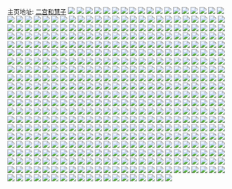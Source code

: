 主页地址: [二宫和慧子](https://weibo.com/u/5225589160) 
![](https://wx4.sinaimg.cn/mw2000/005HE2s8ly1gqs9o45g96j34gw3cohe4.jpg) 
![](https://wx4.sinaimg.cn/mw2000/005HE2s8ly1gqs9nvrkdzj32402tckjl.jpg) 
![](https://wx4.sinaimg.cn/mw2000/005HE2s8ly1gqs9nukg3fj32tc2407wi.jpg) 
![](https://wx4.sinaimg.cn/mw2000/005HE2s8ly1gqs9nwfpehj32io1w0kjl.jpg) 
![](https://wx4.sinaimg.cn/mw2000/005HE2s8ly1gqs9nxfx91j32tc2401kz.jpg) 
![](https://wx4.sinaimg.cn/mw2000/005HE2s8ly1gqs9nyoi8wj32io1w0u0x.jpg) 
![](https://wx4.sinaimg.cn/mw2000/005HE2s8ly1gqs9o05s7ej32tc240npf.jpg) 
![](https://wx4.sinaimg.cn/mw2000/005HE2s8ly1gqs9o7515ij34n43hckjq.jpg) 
![](https://wx4.sinaimg.cn/mw2000/005HE2s8ly1gqs9o9brhlj34gw3coe87.jpg) 
![](https://wx4.sinaimg.cn/mw2000/005HE2s8ly1gqs9oab6mfj32tc240qv5.jpg) 
![](https://wx4.sinaimg.cn/mw2000/005HE2s8ly1gqs9ob6cdsj32tc2401ky.jpg) 
![](https://wx4.sinaimg.cn/mw2000/005HE2s8ly1gqs9od6vvej34gw3co7wp.jpg) 
![](https://wx4.sinaimg.cn/mw2000/005HE2s8ly1gqpc5455pgj32io1w0u0y.jpg) 
![](https://wx4.sinaimg.cn/mw2000/005HE2s8ly1gqpc3e7gwsj325s1mcu0x.jpg) 
![](https://wx4.sinaimg.cn/mw2000/005HE2s8ly1gqo6x1sm0wj32402tc7wi.jpg) 
![](https://wx4.sinaimg.cn/mw2000/005HE2s8ly1gqo6x37pz7j32tc240b2b.jpg) 
![](https://wx4.sinaimg.cn/mw2000/005HE2s8ly1gqo6x4jtr5j32402tc7wj.jpg) 
![](https://wx4.sinaimg.cn/mw2000/005HE2s8ly1gqo70ls8e9j325s1mc1ky.jpg) 
![](https://wx4.sinaimg.cn/mw2000/005HE2s8ly1gqo6wyubf8j31mc1mc1ky.jpg) 
![](https://wx4.sinaimg.cn/mw2000/005HE2s8ly1gqo6x09czyj31mc1mc1ky.jpg) 
![](https://wx4.sinaimg.cn/mw2000/005HE2s8ly1gqo6x5ruyvj31w02io1kz.jpg) 
![](https://wx4.sinaimg.cn/mw2000/005HE2s8ly1gqo6x78tgcj32402tcnpe.jpg) 
![](https://wx4.sinaimg.cn/mw2000/005HE2s8ly1gqo6x8soe0j32tc240b2a.jpg) 
![](https://wx4.sinaimg.cn/mw2000/005HE2s8ly1gqk8c2nqb7j316i48a1ky.jpg) 
![](https://wx4.sinaimg.cn/mw2000/005HE2s8ly1gqk8c7ad86j310a4ye4qq.jpg) 
![](https://wx4.sinaimg.cn/mw2000/005HE2s8ly1gqk8c4br1bj30qt6pckjm.jpg) 
![](https://wx4.sinaimg.cn/mw2000/005HE2s8ly1gqk8c5si2uj30qt6pc4qq.jpg) 
![](https://wx4.sinaimg.cn/mw2000/005HE2s8ly1gqk8c9nmddj30ph722b2a.jpg) 
![](https://wx4.sinaimg.cn/mw2000/005HE2s8ly1gqk8ekm61gj30lc1jxakd.jpg) 
![](https://wx4.sinaimg.cn/mw2000/005HE2s8gy1gq7xf87ytkj30u01uo4m8.jpg) 
![](https://wx4.sinaimg.cn/mw2000/005HE2s8gy1gq7xf932faj30u01uotxi.jpg) 
![](https://wx4.sinaimg.cn/mw2000/005HE2s8gy1gq7xf9wnnoj30u01uoe41.jpg) 
![](https://wx4.sinaimg.cn/mw2000/005HE2s8gy1gq7xfd4rc9j30u01uoqql.jpg) 
![](https://wx4.sinaimg.cn/mw2000/005HE2s8gy1gq7xfe25owj30u01uo7t7.jpg) 
![](https://wx4.sinaimg.cn/mw2000/005HE2s8gy1gq52vq5qevj30qo0jh0tu.jpg) 
![](https://wx4.sinaimg.cn/mw2000/005HE2s8gy1gq52vts8oej32io1w07wh.jpg) 
![](https://wx4.sinaimg.cn/mw2000/005HE2s8gy1gq52w5pjyej32io1w0x6q.jpg) 
![](https://wx4.sinaimg.cn/mw2000/005HE2s8gy1gq52wegijbj32tc240npd.jpg) 
![](https://wx4.sinaimg.cn/mw2000/005HE2s8gy1gq52y52fgdj33402c01l0.jpg) 
![](https://wx4.sinaimg.cn/mw2000/005HE2s8gy1gq52ybl3koj33402c0b2f.jpg) 
![](https://wx4.sinaimg.cn/mw2000/005HE2s8gy1gq537coaxmj33401r0b2b.jpg) 
![](https://wx4.sinaimg.cn/mw2000/005HE2s8gy1gq52wa89mqj316o1kw7wh.jpg) 
![](https://wx4.sinaimg.cn/mw2000/005HE2s8gy1gq537fruhbj31w02ine81.jpg) 
![](https://wx4.sinaimg.cn/mw2000/005HE2s8ly1gq2bcbhmsmj30lb0brgmx.jpg) 
![](https://wx4.sinaimg.cn/mw2000/005HE2s8ly1gq2bddl2c1j31400u077p.jpg) 
![](https://wx4.sinaimg.cn/mw2000/005HE2s8ly1gq2bcbpa95j30fh0agweu.jpg) 
![](https://wx4.sinaimg.cn/mw2000/005HE2s8ly1gq0zgnx7vtj32402tcb2a.jpg) 
![](https://wx4.sinaimg.cn/mw2000/005HE2s8ly1gq0zgogotwj32io1w0doz.jpg) 
![](https://wx4.sinaimg.cn/mw2000/005HE2s8ly1gq0zgq1eqcj32io1w0kjl.jpg) 
![](https://wx4.sinaimg.cn/mw2000/005HE2s8ly1gq0zgrua16j32io1w0b29.jpg) 
![](https://wx4.sinaimg.cn/mw2000/005HE2s8ly1gq0zgp5qotj32tc240b29.jpg) 
![](https://wx4.sinaimg.cn/mw2000/005HE2s8ly1gq0zgtxoq3j32tc240hdv.jpg) 
![](https://wx4.sinaimg.cn/mw2000/005HE2s8ly1gq0zguj8icj32tc240aq7.jpg) 
![](https://wx4.sinaimg.cn/mw2000/005HE2s8ly1gq0zgvhivjj32402tcqv5.jpg) 
![](https://wx4.sinaimg.cn/mw2000/005HE2s8ly1gq0zgwqw46j32tc240e82.jpg) 
![](https://wx4.sinaimg.cn/mw2000/005HE2s8ly1gpx29xijgxj335s2dcnpe.jpg) 
![](https://wx4.sinaimg.cn/mw2000/005HE2s8ly1gpx2a51a7lj33402c04qr.jpg) 
![](https://wx4.sinaimg.cn/mw2000/005HE2s8ly1gpx2a8pd0nj32tc240qv5.jpg) 
![](https://wx4.sinaimg.cn/mw2000/005HE2s8ly1gpx29u0xu9j32tc240u0y.jpg) 
![](https://wx4.sinaimg.cn/mw2000/005HE2s8ly1gpx2wtwf1kj334022o1l0.jpg) 
![](https://wx4.sinaimg.cn/mw2000/005HE2s8ly1gpx2b1e136j30u0140tbl.jpg) 
![](https://wx4.sinaimg.cn/mw2000/005HE2s8ly1gpx2btnx2ij32tc240tuh.jpg) 
![](https://wx4.sinaimg.cn/mw2000/005HE2s8ly1gpx2abxbs8j32tc240b29.jpg) 
![](https://wx4.sinaimg.cn/mw2000/005HE2s8ly1gpx2aa4fk6j32tc240e1a.jpg) 
![](https://wx4.sinaimg.cn/mw2000/005HE2s8ly1gpnvacoypuj32tc2tcb2g.jpg) 
![](https://wx4.sinaimg.cn/mw2000/005HE2s8ly1gpnvafeuqoj31uo0u0qur.jpg) 
![](https://wx4.sinaimg.cn/mw2000/005HE2s8ly1gpnvaem4b5j32dc35su10.jpg) 
![](https://wx4.sinaimg.cn/mw2000/005HE2s8ly1gpnvag0bt4j316n1kwb29.jpg) 
![](https://wx4.sinaimg.cn/mw2000/005HE2s8ly1gpnvagid9gj316o1kytxn.jpg) 
![](https://wx4.sinaimg.cn/mw2000/005HE2s8ly1gpnvagv1c2j318m1kwnei.jpg) 
![](https://wx4.sinaimg.cn/mw2000/005HE2s8ly1gp81p87el7j323y2tcx6r.jpg) 
![](https://wx4.sinaimg.cn/mw2000/005HE2s8ly1gp81ryra3zj31mc1mcb2a.jpg) 
![](https://wx4.sinaimg.cn/mw2000/005HE2s8ly1gp81pcuqzlj30sw35shdu.jpg) 
![](https://wx4.sinaimg.cn/mw2000/005HE2s8ly1gp81r3tqf7j32tc2tcqv6.jpg) 
![](https://wx4.sinaimg.cn/mw2000/005HE2s8ly1gp81s6iu5gj32tc2tc7wl.jpg) 
![](https://wx4.sinaimg.cn/mw2000/005HE2s8ly1gp81s36yp6j32bc1jkx6q.jpg) 
![](https://wx4.sinaimg.cn/mw2000/005HE2s8ly1gp81sa7t1lj323z2tchdx.jpg) 
![](https://wx4.sinaimg.cn/mw2000/005HE2s8ly1gp81sd8jt9j32tc240hdu.jpg) 
![](https://wx4.sinaimg.cn/mw2000/005HE2s8ly1gp3g1nvepxj30u0140n3s.jpg) 
![](https://wx4.sinaimg.cn/mw2000/005HE2s8ly1gp3g03asq3j32tc2407wh.jpg) 
![](https://wx4.sinaimg.cn/mw2000/005HE2s8ly1gp3g06riqej32tc240b29.jpg) 
![](https://wx4.sinaimg.cn/mw2000/005HE2s8ly1gp3g2ct45qj30u0140jx5.jpg) 
![](https://wx4.sinaimg.cn/mw2000/005HE2s8ly1goxqaj5n17j325s1mcnpg.jpg) 
![](https://wx4.sinaimg.cn/mw2000/005HE2s8ly1goxqamn004j30sw35shdv.jpg) 
![](https://wx4.sinaimg.cn/mw2000/005HE2s8ly1goxqakeliej316i48ae82.jpg) 
![](https://wx4.sinaimg.cn/mw2000/005HE2s8ly1goxqal9kitj30sl6adkjl.jpg) 
![](https://wx4.sinaimg.cn/mw2000/005HE2s8ly1goxqaueg54j32c03401l2.jpg) 
![](https://wx4.sinaimg.cn/mw2000/005HE2s8ly1goxqaq6fvlj32c0340kjr.jpg) 
![](https://wx4.sinaimg.cn/mw2000/005HE2s8ly1goxqftubsnj30u01400xw.jpg) 
![](https://wx4.sinaimg.cn/mw2000/005HE2s8ly1goryd8o42qj32402tcb2d.jpg) 
![](https://wx4.sinaimg.cn/mw2000/005HE2s8ly1gorydak6r9j32402tce84.jpg) 
![](https://wx4.sinaimg.cn/mw2000/005HE2s8ly1gobp87x73nj32tc2407wm.jpg) 
![](https://wx4.sinaimg.cn/mw2000/005HE2s8ly1gobp8a9a9cj32402tckjo.jpg) 
![](https://wx4.sinaimg.cn/mw2000/005HE2s8ly1gobp8bu78nj32tc2404qu.jpg) 
![](https://wx4.sinaimg.cn/mw2000/005HE2s8ly1gobp85cbn8j315o0v9hdt.jpg) 
![](https://wx4.sinaimg.cn/mw2000/005HE2s8ly1gobp8ejwsuj32tc240b2d.jpg) 
![](https://wx4.sinaimg.cn/mw2000/005HE2s8ly1gobp8g0rdfj32tc240kjo.jpg) 
![](https://wx4.sinaimg.cn/mw2000/005HE2s8ly1gobp8cs78cj30u0140ne8.jpg) 
![](https://wx4.sinaimg.cn/mw2000/005HE2s8ly1gobp8cggkrj31401404dv.jpg) 
![](https://wx4.sinaimg.cn/mw2000/005HE2s8ly1gobp8dd9e8j323y2xwnpd.jpg) 
![](https://wx4.sinaimg.cn/mw2000/005HE2s8ly1go8c92be3tj32tc2401ky.jpg) 
![](https://wx4.sinaimg.cn/mw2000/005HE2s8ly1go8c92zh3wj315o15ob29.jpg) 
![](https://wx4.sinaimg.cn/mw2000/005HE2s8ly1go8c93l81sj32402tcu0x.jpg) 
![](https://wx4.sinaimg.cn/mw2000/005HE2s8ly1go8c94025cj315o15ok75.jpg) 
![](https://wx4.sinaimg.cn/mw2000/005HE2s8ly1gnwqnt1umbj33341e8hdu.jpg) 
![](https://wx4.sinaimg.cn/mw2000/005HE2s8ly1gnwqnxjo5wj31903dv4qr.jpg) 
![](https://wx4.sinaimg.cn/mw2000/005HE2s8ly1gnwqnucgg2j33341e8e82.jpg) 
![](https://wx4.sinaimg.cn/mw2000/005HE2s8ly1gnwqpc71elj33402c0e85.jpg) 
![](https://wx4.sinaimg.cn/mw2000/005HE2s8ly1gnwqo0tfkjj30zz4zw1ky.jpg) 
![](https://wx4.sinaimg.cn/mw2000/005HE2s8ly1gnwqpdcmfnj32tc240hdt.jpg) 
![](https://wx4.sinaimg.cn/mw2000/005HE2s8ly1gnwqnvfaq7j30ue5wuhdu.jpg) 
![](https://wx4.sinaimg.cn/mw2000/005HE2s8ly1gnwqo1tiw5j32402tcx6p.jpg) 
![](https://wx4.sinaimg.cn/mw2000/005HE2s8ly1gnwqo2pfajj31z41z41ky.jpg) 
![](https://wx4.sinaimg.cn/mw2000/005HE2s8ly1gnicqxpbbuj30af0lzt9t.jpg) 
![](https://wx4.sinaimg.cn/mw2000/005HE2s8ly1gnhsmwtpzgj335s35su10.jpg) 
![](https://wx4.sinaimg.cn/mw2000/005HE2s8ly1gnhsmxbhesj30u018zdmy.jpg) 
![](https://wx4.sinaimg.cn/mw2000/005HE2s8ly1gnhsp2snpxj30u00u0mzp.jpg) 
![](https://wx4.sinaimg.cn/mw2000/005HE2s8ly1gnd49r9gkmj30u0140q67.jpg) 
![](https://wx4.sinaimg.cn/mw2000/005HE2s8ly1gnd49rkjwzj31400u0dkl.jpg) 
![](https://wx4.sinaimg.cn/mw2000/005HE2s8ly1gnd49rtv3cj31400u0goc.jpg) 
![](https://wx4.sinaimg.cn/mw2000/005HE2s8ly1gnd49sxztlj31400u00z1.jpg) 
![](https://wx4.sinaimg.cn/mw2000/005HE2s8ly1gnd49s35tej31400u0q86.jpg) 
![](https://wx4.sinaimg.cn/mw2000/005HE2s8ly1gnd49tnm03j31400u0tdt.jpg) 
![](https://wx4.sinaimg.cn/mw2000/005HE2s8ly1gnd49sl679j30u0140jt1.jpg) 
![](https://wx4.sinaimg.cn/mw2000/005HE2s8ly1gnd49t7lz3j31400u0q8n.jpg) 
![](https://wx4.sinaimg.cn/mw2000/005HE2s8ly1gmwvnw1vnhj31401d67wh.jpg) 
![](https://wx4.sinaimg.cn/mw2000/005HE2s8ly1gmwvnyktezj32tc240u0z.jpg) 
![](https://wx4.sinaimg.cn/mw2000/005HE2s8ly1gmwvnzkipyj30u01404qp.jpg) 
![](https://wx4.sinaimg.cn/mw2000/005HE2s8ly1gmwvo00y7cj31400u0h23.jpg) 
![](https://wx4.sinaimg.cn/mw2000/005HE2s8ly1gmwvo2bo1jj323y35s4qt.jpg) 
![](https://wx4.sinaimg.cn/mw2000/005HE2s8ly1gmwvo3f1e2j31400u0tu1.jpg) 
![](https://wx4.sinaimg.cn/mw2000/005HE2s8ly1gmwvo4bkuhj31400u0wzu.jpg) 
![](https://wx4.sinaimg.cn/mw2000/005HE2s8ly1gmwvo7jxdoj32402tc4qt.jpg) 
![](https://wx4.sinaimg.cn/mw2000/005HE2s8ly1gmwvob4n5lj32tc240b2e.jpg) 
![](https://wx4.sinaimg.cn/mw2000/005HE2s8ly1gmgqumn0xbj32tc240hdw.jpg) 
![](https://wx4.sinaimg.cn/mw2000/005HE2s8ly1gmgqucm246j32402tckjr.jpg) 
![](https://wx4.sinaimg.cn/mw2000/005HE2s8ly1gmgquivqmdj32402tcqva.jpg) 
![](https://wx4.sinaimg.cn/mw2000/005HE2s8ly1gmgqurs2ubj32tc240u10.jpg) 
![](https://wx4.sinaimg.cn/mw2000/005HE2s8ly1gmgqv1nu5ej30u01uo4qp.jpg) 
![](https://wx4.sinaimg.cn/mw2000/005HE2s8ly1gmgqutfqk9j32tc1kmnpd.jpg) 
![](https://wx4.sinaimg.cn/mw2000/005HE2s8ly1gmgquwp0w9j32tc240npd.jpg) 
![](https://wx4.sinaimg.cn/mw2000/005HE2s8ly1gmgqv04dwqj32tc240b2c.jpg) 
![](https://wx4.sinaimg.cn/mw2000/005HE2s8ly1gmgqv0o9mmj301w01w0si.jpg) 
![](https://wx4.sinaimg.cn/mw2000/005HE2s8ly1glr8o3zcjhj30u0190wp1.jpg) 
![](https://wx4.sinaimg.cn/mw2000/005HE2s8ly1glr8opn1a3j30u0140djo.jpg) 
![](https://wx4.sinaimg.cn/mw2000/005HE2s8ly1glr8o4f47rj30u00k0gnw.jpg) 
![](https://wx4.sinaimg.cn/mw2000/005HE2s8ly1glr8o5c7d8j32402tc4qq.jpg) 
![](https://wx4.sinaimg.cn/mw2000/005HE2s8ly1glr8o7g136j32tc240hdu.jpg) 
![](https://wx4.sinaimg.cn/mw2000/005HE2s8ly1glr8o8knbfj32tc240hdu.jpg) 
![](https://wx4.sinaimg.cn/mw2000/005HE2s8ly1glkdlf5bpnj31400u076s.jpg) 
![](https://wx4.sinaimg.cn/mw2000/005HE2s8ly1glkdlpzg43j31400u00ud.jpg) 
![](https://wx4.sinaimg.cn/mw2000/005HE2s8ly1glkdl6fldpj32402tcnpd.jpg) 
![](https://wx4.sinaimg.cn/mw2000/005HE2s8ly1glkdl752jlj30ku0kudkp.jpg) 
![](https://wx4.sinaimg.cn/mw2000/005HE2s8ly1gl9ngms7a2j32tc240qv5.jpg) 
![](https://wx4.sinaimg.cn/mw2000/005HE2s8ly1gl9ngpg27yj32402tcu0y.jpg) 
![](https://wx4.sinaimg.cn/mw2000/005HE2s8ly1gl9nj3j823j30qo0qmq75.jpg) 
![](https://wx4.sinaimg.cn/mw2000/005HE2s8ly1gl9ngr1sqaj32402tcx6q.jpg) 
![](https://wx4.sinaimg.cn/mw2000/005HE2s8ly1gl9ngsq1quj32tc240hdu.jpg) 
![](https://wx4.sinaimg.cn/mw2000/005HE2s8ly1gl9ngtrsrkj32tc2404qq.jpg) 
![](https://wx4.sinaimg.cn/mw2000/005HE2s8ly1gl9ngwa17oj32tc240hdt.jpg) 
![](https://wx4.sinaimg.cn/mw2000/005HE2s8ly1gl9ngv7a07j32tc2404qq.jpg) 
![](https://wx4.sinaimg.cn/mw2000/005HE2s8ly1gl9nhs45zcj30qo0i6whc.jpg) 
![](https://wx4.sinaimg.cn/mw2000/005HE2s8ly1gl5u00i5z7j32tc240b2a.jpg) 
![](https://wx4.sinaimg.cn/mw2000/005HE2s8ly1gl5u01lyvdj32tc2407wh.jpg) 
![](https://wx4.sinaimg.cn/mw2000/005HE2s8ly1gl5u02fpitj32tc240hdt.jpg) 
![](https://wx4.sinaimg.cn/mw2000/005HE2s8ly1gl1spc21kkj32402tcx6p.jpg) 
![](https://wx4.sinaimg.cn/mw2000/005HE2s8ly1gl1spearmtj32tc2407wi.jpg) 
![](https://wx4.sinaimg.cn/mw2000/005HE2s8ly1gl1spfryadj32tc2401ky.jpg) 
![](https://wx4.sinaimg.cn/mw2000/005HE2s8ly1gl1spjohbqj335r1s07wj.jpg) 
![](https://wx4.sinaimg.cn/mw2000/005HE2s8ly1gkxbq62l5oj32402tcqv5.jpg) 
![](https://wx4.sinaimg.cn/mw2000/005HE2s8ly1gkp56po2hgj30sg6bkb2c.jpg) 
![](https://wx4.sinaimg.cn/mw2000/005HE2s8ly1gkp4z3fdodj30wu5h2u0x.jpg) 
![](https://wx4.sinaimg.cn/mw2000/005HE2s8ly1gkp4z4tb1xj31902t9wuo.jpg) 
![](https://wx4.sinaimg.cn/mw2000/005HE2s8ly1gkp4zdelv1j314g35s7wj.jpg) 
![](https://wx4.sinaimg.cn/mw2000/005HE2s8ly1gkp4zf9tixj31402167wi.jpg) 
![](https://wx4.sinaimg.cn/mw2000/005HE2s8ly1gkp4zan9ikj30zk0qme0g.jpg) 
![](https://wx4.sinaimg.cn/mw2000/005HE2s8ly1gkp4z9gqn7j30zr5107wj.jpg) 
![](https://wx4.sinaimg.cn/mw2000/005HE2s8ly1gkp4zlb6ouj32tc240x6p.jpg) 
![](https://wx4.sinaimg.cn/mw2000/005HE2s8ly1gkp4zhtff9j32402tc4qq.jpg) 
![](https://wx4.sinaimg.cn/mw2000/005HE2s8ly1gkfy8lr5rzj30m42h31he.jpg) 
![](https://wx4.sinaimg.cn/mw2000/005HE2s8ly1gkfy8mbfhsj30u01rcgq8.jpg) 
![](https://wx4.sinaimg.cn/mw2000/005HE2s8ly1gk081gulg4j32402tcnpi.jpg) 
![](https://wx4.sinaimg.cn/mw2000/005HE2s8ly1gk084ar0wcj32tc2407wh.jpg) 
![](https://wx4.sinaimg.cn/mw2000/005HE2s8ly1gk0849aloqj32402tcu10.jpg) 
![](https://wx4.sinaimg.cn/mw2000/005HE2s8ly1gk08537je8j32tc240u10.jpg) 
![](https://wx4.sinaimg.cn/mw2000/005HE2s8ly1gk084yj3ryj32tc2407wl.jpg) 
![](https://wx4.sinaimg.cn/mw2000/005HE2s8ly1gk085epkvfj32tc240kjp.jpg) 
![](https://wx4.sinaimg.cn/mw2000/005HE2s8ly1gk084tt8yqj32402tce86.jpg) 
![](https://wx4.sinaimg.cn/mw2000/005HE2s8ly1gk084k39cej32tc2tchdz.jpg) 
![](https://wx4.sinaimg.cn/mw2000/005HE2s8ly1gk085op4uhj32tc240x6q.jpg) 
![](https://wx4.sinaimg.cn/mw2000/005HE2s8ly1gjyk7fa4ydj31400u0wkq.jpg) 
![](https://wx4.sinaimg.cn/mw2000/005HE2s8ly1gjyk75v0uwj30u0140dli.jpg) 
![](https://wx4.sinaimg.cn/mw2000/005HE2s8ly1gjyk76cuv8j31400u0jwi.jpg) 
![](https://wx4.sinaimg.cn/mw2000/005HE2s8ly1gjw9svn86uj32dc35sx6r.jpg) 
![](https://wx4.sinaimg.cn/mw2000/005HE2s8ly1gjw9szdvgvj32402tcu11.jpg) 
![](https://wx4.sinaimg.cn/mw2000/005HE2s8ly1gjtlc2p5rrj31ca23eqv5.jpg) 
![](https://wx4.sinaimg.cn/mw2000/005HE2s8ly1gjtldlvw7yj32402tce86.jpg) 
![](https://wx4.sinaimg.cn/mw2000/005HE2s8ly1gjtldz5hgaj32402tchdv.jpg) 
![](https://wx4.sinaimg.cn/mw2000/005HE2s8ly1gjtle7ucusj32io280npf.jpg) 
![](https://wx4.sinaimg.cn/mw2000/005HE2s8ly1gjtlefx3ojj32io1f0b2b.jpg) 
![](https://wx4.sinaimg.cn/mw2000/005HE2s8ly1gjtlej6rpqj30lp2287wh.jpg) 
![](https://wx4.sinaimg.cn/mw2000/005HE2s8ly1gjrmve2mpgj31uo0u0e49.jpg) 
![](https://wx4.sinaimg.cn/mw2000/005HE2s8ly1gjmqt9hakoj315o15oe81.jpg) 
![](https://wx4.sinaimg.cn/mw2000/005HE2s8ly1gjmqtbw62pj315o15o7wh.jpg) 
![](https://wx4.sinaimg.cn/mw2000/005HE2s8ly1gjmqteraaij315o15oe81.jpg) 
![](https://wx4.sinaimg.cn/mw2000/005HE2s8ly1gjmqwec0u0j30u00u0n1q.jpg) 
![](https://wx4.sinaimg.cn/mw2000/005HE2s8ly1gjmqtfmp0uj31mc1mcx6p.jpg) 
![](https://wx4.sinaimg.cn/mw2000/005HE2s8ly1gjmquafqk1j30u013ztcq.jpg) 
![](https://wx4.sinaimg.cn/mw2000/005HE2s8ly1gjmqtgedazj32402tch5l.jpg) 
![](https://wx4.sinaimg.cn/mw2000/005HE2s8ly1gjmqthl18mj31hc0o0wkw.jpg) 
![](https://wx4.sinaimg.cn/mw2000/005HE2s8ly1gjmqth31a0j32402tctx2.jpg) 
![](https://wx4.sinaimg.cn/mw2000/005HE2s8ly1gjkkofwxx6j32dc2dcx6q.jpg) 
![](https://wx4.sinaimg.cn/mw2000/005HE2s8ly1gjkkoiab2uj31d62dcnpe.jpg) 
![](https://wx4.sinaimg.cn/mw2000/005HE2s8ly1gjkkomb6v6j31s02dc4qs.jpg) 
![](https://wx4.sinaimg.cn/mw2000/005HE2s8ly1gjkkop2cmqj32402tchdt.jpg) 
![](https://wx4.sinaimg.cn/mw2000/005HE2s8ly1gjkkoipkr8j30kv0lujuj.jpg) 
![](https://wx4.sinaimg.cn/mw2000/005HE2s8ly1gjkkoqehtbj32402tce81.jpg) 
![](https://wx4.sinaimg.cn/mw2000/005HE2s8ly1gjkkos2bywj32402tchdt.jpg) 
![](https://wx4.sinaimg.cn/mw2000/005HE2s8ly1gjkkp850vdj31s01s04qr.jpg) 
![](https://wx4.sinaimg.cn/mw2000/005HE2s8ly1gjkkp8lx74j301y01ea9u.jpg) 
![](https://wx4.sinaimg.cn/mw2000/005HE2s8ly1gjg2mzmlcuj30u00miqn0.jpg) 
![](https://wx4.sinaimg.cn/mw2000/005HE2s8ly1gjg2fu9x32j310j108dqd.jpg) 
![](https://wx4.sinaimg.cn/mw2000/005HE2s8ly1gjg2n0e4wkj31400u0qsv.jpg) 
![](https://wx4.sinaimg.cn/mw2000/005HE2s8ly1gjg2rbrkkdj31s02dcb2d.jpg) 
![](https://wx4.sinaimg.cn/mw2000/005HE2s8ly1gjg2fqf17jj31s02dcqv7.jpg) 
![](https://wx4.sinaimg.cn/mw2000/005HE2s8ly1gjg2rg2a9yj31s02dce85.jpg) 
![](https://wx4.sinaimg.cn/mw2000/005HE2s8ly1gjg2n5r67gj32c02c0npi.jpg) 
![](https://wx4.sinaimg.cn/mw2000/005HE2s8ly1gjg2phxv9cj31o01o04qr.jpg) 
![](https://wx4.sinaimg.cn/mw2000/005HE2s8ly1gjg2fiz434j32c02c0npg.jpg) 
![](https://wx4.sinaimg.cn/mw2000/005HE2s8ly1gjfe60cl04j32tc2404qp.jpg) 
![](https://wx4.sinaimg.cn/mw2000/005HE2s8ly1gjfe638f0ij32402tce82.jpg) 
![](https://wx4.sinaimg.cn/mw2000/005HE2s8ly1gjfe77vt78j32tc2404qq.jpg) 
![](https://wx4.sinaimg.cn/mw2000/005HE2s8ly1gjfe5g4s8pj3190190tnb.jpg) 
![](https://wx4.sinaimg.cn/mw2000/005HE2s8ly1gjfe5wbkfmj32tc2401kx.jpg) 
![](https://wx4.sinaimg.cn/mw2000/005HE2s8ly1gjfe5tov3xj32dc2dcnpl.jpg) 
![](https://wx4.sinaimg.cn/mw2000/005HE2s8ly1gjfe5kmifqj31z41z4hdw.jpg) 
![](https://wx4.sinaimg.cn/mw2000/005HE2s8ly1gjfe5ynfnmj30sg2dcnpd.jpg) 
![](https://wx4.sinaimg.cn/mw2000/005HE2s8ly1gjfe5bffexj31z41hcb2c.jpg) 
![](https://wx4.sinaimg.cn/mw2000/005HE2s8ly1gj8pm50q4ej30lc2dckjm.jpg) 
![](https://wx4.sinaimg.cn/mw2000/005HE2s8ly1gj8pmbcvrqj32dc2dcb2f.jpg) 
![](https://wx4.sinaimg.cn/mw2000/005HE2s8ly1gj8pm75gcuj31jk15o7wi.jpg) 
![](https://wx4.sinaimg.cn/mw2000/005HE2s8ly1gj8pmcogzsj32tc240qv5.jpg) 
![](https://wx4.sinaimg.cn/mw2000/005HE2s8ly1gj8pm9how7j315o15o7wi.jpg) 
![](https://wx4.sinaimg.cn/mw2000/005HE2s8ly1gj8pmdw10wj32tc2407wi.jpg) 
![](https://wx4.sinaimg.cn/mw2000/005HE2s8ly1gj8pmfeo4sj32tc2404qq.jpg) 
![](https://wx4.sinaimg.cn/mw2000/005HE2s8ly1gj8pmgaib2j32402tchdt.jpg) 
![](https://wx4.sinaimg.cn/mw2000/005HE2s8ly1gj8pmh301yj32402tce81.jpg) 
![](https://wx4.sinaimg.cn/mw2000/005HE2s8ly1gj1v94hqp0j32402tce82.jpg) 
![](https://wx4.sinaimg.cn/mw2000/005HE2s8ly1gj1v92lefjj30lg0f8411.jpg) 
![](https://wx4.sinaimg.cn/mw2000/005HE2s8ly1gj1v95sdpyj32tc2407wi.jpg) 
![](https://wx4.sinaimg.cn/mw2000/005HE2s8ly1gj1v96ihnpj31hc0o0tyq.jpg) 
![](https://wx4.sinaimg.cn/mw2000/005HE2s8ly1gj1v975h6uj30o01hcdzz.jpg) 
![](https://wx4.sinaimg.cn/mw2000/005HE2s8ly1gj1v98aq8qj32402tcqv5.jpg) 
![](https://wx4.sinaimg.cn/mw2000/005HE2s8ly1giw7wyz1aaj32402tckjm.jpg) 
![](https://wx4.sinaimg.cn/mw2000/005HE2s8ly1giw7x2jqrmj32402tce81.jpg) 
![](https://wx4.sinaimg.cn/mw2000/005HE2s8ly1giw7x1fkhhj32402tcqv8.jpg) 
![](https://wx4.sinaimg.cn/mw2000/005HE2s8ly1giw7x4pzvdj32tc2401ky.jpg) 
![](https://wx4.sinaimg.cn/mw2000/005HE2s8ly1giw7x9r3z6j30qo0ad0tr.jpg) 
![](https://wx4.sinaimg.cn/mw2000/005HE2s8ly1giw7x5xiz9j32tc240kjm.jpg) 
![](https://wx4.sinaimg.cn/mw2000/005HE2s8ly1giw9to1dtcj32kv1xpng2.jpg) 
![](https://wx4.sinaimg.cn/mw2000/005HE2s8ly1giw9n421c3j30ro15q4ip.jpg) 
![](https://wx4.sinaimg.cn/mw2000/005HE2s8ly1giw9n5l9i5j311i1g6b29.jpg) 
![](https://wx4.sinaimg.cn/mw2000/005HE2s8ly1giqnjf395vj32402tcx6p.jpg) 
![](https://wx4.sinaimg.cn/mw2000/005HE2s8ly1giqnjhubw1j32402tcb2b.jpg) 
![](https://wx4.sinaimg.cn/mw2000/005HE2s8ly1giqnjk521sj32402tchdu.jpg) 
![](https://wx4.sinaimg.cn/mw2000/005HE2s8ly1giqnjq5irvj33402c0u11.jpg) 
![](https://wx4.sinaimg.cn/mw2000/005HE2s8ly1giqnjsa1spj32tc2407wi.jpg) 
![](https://wx4.sinaimg.cn/mw2000/005HE2s8ly1giqnjz3zvuj32tc2404qp.jpg) 
![](https://wx4.sinaimg.cn/mw2000/005HE2s8ly1gin2o1fdqoj30u00u0qcs.jpg) 
![](https://wx4.sinaimg.cn/mw2000/005HE2s8ly1gi2de4qt5aj32dc1s07wl.jpg) 
![](https://wx4.sinaimg.cn/mw2000/005HE2s8ly1gi2de082i2j31rp27uhdu.jpg) 
![](https://wx4.sinaimg.cn/mw2000/005HE2s8ly1gi2de1nbdkj31qz1r2npd.jpg) 
![](https://wx4.sinaimg.cn/mw2000/005HE2s8ly1gi2df8qzmvj30u01407b4.jpg) 
![](https://wx4.sinaimg.cn/mw2000/005HE2s8ly1ghtqilx00qj321g2pyx6q.jpg) 
![](https://wx4.sinaimg.cn/mw2000/005HE2s8ly1ghtqit806jj321k2q4npe.jpg) 
![](https://wx4.sinaimg.cn/mw2000/005HE2s8ly1ghcush1ivrj32tc240x6q.jpg) 
![](https://wx4.sinaimg.cn/mw2000/005HE2s8ly1ghcusksygsj32402tcb2a.jpg) 
![](https://wx4.sinaimg.cn/mw2000/005HE2s8ly1ghcusn9e5sj32402tcx6p.jpg) 
![](https://wx4.sinaimg.cn/mw2000/005HE2s8ly1ghcusq7slhj32tc240kjm.jpg) 
![](https://wx4.sinaimg.cn/mw2000/005HE2s8ly1ghcustry28j32402tce82.jpg) 
![](https://wx4.sinaimg.cn/mw2000/005HE2s8ly1ghcusw44e5j32402tcx6p.jpg) 
![](https://wx4.sinaimg.cn/mw2000/005HE2s8ly1ghcut40wtuj32tc2404qq.jpg) 
![](https://wx4.sinaimg.cn/mw2000/005HE2s8ly1ghcut6z1irj32tc240hdu.jpg) 
![](https://wx4.sinaimg.cn/mw2000/005HE2s8ly1ghcut9cvwsj32402tcu0x.jpg) 
![](https://wx4.sinaimg.cn/mw2000/005HE2s8ly1gh6yu123ltj30u01404o6.jpg) 
![](https://wx4.sinaimg.cn/mw2000/005HE2s8ly1gh6ytyrps1j31kw1kw7wi.jpg) 
![](https://wx4.sinaimg.cn/mw2000/005HE2s8ly1gh6yu07n49j31mc1mc4qp.jpg) 
![](https://wx4.sinaimg.cn/mw2000/005HE2s8ly1gh6ytwwyrsj31kw1kwe82.jpg) 
![](https://wx4.sinaimg.cn/mw2000/005HE2s8ly1gh3ozrh268j3104cmuu12.jpg) 
![](https://wx4.sinaimg.cn/mw2000/005HE2s8ly1gh3ozttudzj31hc1z4hdt.jpg) 
![](https://wx4.sinaimg.cn/mw2000/005HE2s8ly1gh3ozv98t1j30sg1f61kb.jpg) 
![](https://wx4.sinaimg.cn/mw2000/005HE2s8ly1ggzkhhvjb9j32od1sax6p.jpg) 
![](https://wx4.sinaimg.cn/mw2000/005HE2s8ly1ggzkhnoijlj32qa1yx7wi.jpg) 
![](https://wx4.sinaimg.cn/mw2000/005HE2s8ly1ggz165vrifj31uo0u0h29.jpg) 
![](https://wx4.sinaimg.cn/mw2000/005HE2s8ly1ggz164xqzij30go0c3myg.jpg) 
![](https://wx4.sinaimg.cn/mw2000/005HE2s8ly1ggz166x40dj31uo0u0tpc.jpg) 
![](https://wx4.sinaimg.cn/mw2000/005HE2s8ly1ggz169edjgj31uo0u07n9.jpg) 
![](https://wx4.sinaimg.cn/mw2000/005HE2s8ly1ggz168cetbj31uo0u0h8i.jpg) 
![](https://wx4.sinaimg.cn/mw2000/005HE2s8ly1ggz16a2l6rj31uo0u0497.jpg) 
![](https://wx4.sinaimg.cn/mw2000/005HE2s8ly1gguao2wa8cj30u01uonpd.jpg) 
![](https://wx4.sinaimg.cn/mw2000/005HE2s8ly1gguao3iuqsj30u01uoaz6.jpg) 
![](https://wx4.sinaimg.cn/mw2000/005HE2s8ly1gguao48dwrj30u01uoe71.jpg) 
![](https://wx4.sinaimg.cn/mw2000/005HE2s8ly1gguao5dlm2j30u01uo1kx.jpg) 
![](https://wx4.sinaimg.cn/mw2000/005HE2s8ly1ggomjuitdzj32tc2tcu0y.jpg) 
![](https://wx4.sinaimg.cn/mw2000/005HE2s8ly1ggomk2rmcfj31902t97wl.jpg) 
![](https://wx4.sinaimg.cn/mw2000/005HE2s8ly1ggomkcfrkwj32tc2tcu0x.jpg) 
![](https://wx4.sinaimg.cn/mw2000/005HE2s8ly1ggommbjvjjj31400u07wh.jpg) 
![](https://wx4.sinaimg.cn/mw2000/005HE2s8ly1ggomkgdmokj31400u01ke.jpg) 
![](https://wx4.sinaimg.cn/mw2000/005HE2s8ly1ggomka8rnfj351c3s0u14.jpg) 
![](https://wx4.sinaimg.cn/mw2000/005HE2s8ly1ggomkor3exj32402tcu0x.jpg) 
![](https://wx4.sinaimg.cn/mw2000/005HE2s8ly1ggomkf1kx8j32402tce82.jpg) 
![](https://wx4.sinaimg.cn/mw2000/005HE2s8ly1ggomkietxsj32402tcu0x.jpg) 
![](https://wx4.sinaimg.cn/mw2000/005HE2s8ly1ggo21v3ac0j32402tcu0x.jpg) 
![](https://wx4.sinaimg.cn/mw2000/005HE2s8ly1ggo21clly5j30u00u0ttn.jpg) 
![](https://wx4.sinaimg.cn/mw2000/005HE2s8ly1ggo21xbiluj32402tc7wi.jpg) 
![](https://wx4.sinaimg.cn/mw2000/005HE2s8ly1ggo21mkx6jj32c03404qw.jpg) 
![](https://wx4.sinaimg.cn/mw2000/005HE2s8ly1ggo21frbh6j31401hn1kz.jpg) 
![](https://wx4.sinaimg.cn/mw2000/005HE2s8ly1ggo21t0pm5j32c03407wo.jpg) 
![](https://wx4.sinaimg.cn/mw2000/005HE2s8ly1ggo227gw9yj32tc240u0z.jpg) 
![](https://wx4.sinaimg.cn/mw2000/005HE2s8ly1ggo2243h79j32tc2404qs.jpg) 
![](https://wx4.sinaimg.cn/mw2000/005HE2s8ly1ggo22da93dj32402tchdu.jpg) 
![](https://wx4.sinaimg.cn/mw2000/005HE2s8ly1ggf5elktv9j32402tce85.jpg) 
![](https://wx4.sinaimg.cn/mw2000/005HE2s8ly1ggf5ep0ztrj32tc240npf.jpg) 
![](https://wx4.sinaimg.cn/mw2000/005HE2s8ly1ggf5es7y38j32402tcx6r.jpg) 
![](https://wx4.sinaimg.cn/mw2000/005HE2s8ly1ggf5deagmkj30kp1gu0wg.jpg) 
![](https://wx4.sinaimg.cn/mw2000/005HE2s8ly1ggf5fmzxu9j30qo0jmwhh.jpg) 
![](https://wx4.sinaimg.cn/mw2000/005HE2s8ly1ggf5koeb5nj32402tcu0x.jpg) 
![](https://wx4.sinaimg.cn/mw2000/005HE2s8ly1ggf5etw4oaj32tc240qv5.jpg) 
![](https://wx4.sinaimg.cn/mw2000/005HE2s8ly1ggf5exehatj32402tc7wj.jpg) 
![](https://wx4.sinaimg.cn/mw2000/005HE2s8ly1ggf5ezw0ygj32tc240qv5.jpg) 
![](https://wx4.sinaimg.cn/mw2000/005HE2s8ly1ggf5f21sz5j32tc240kjm.jpg) 
![](https://wx4.sinaimg.cn/mw2000/005HE2s8ly1ggf5f5wxczj32tc240qv8.jpg) 
![](https://wx4.sinaimg.cn/mw2000/005HE2s8ly1ggf5f8k5yfj32402tc1kz.jpg) 
![](https://wx4.sinaimg.cn/mw2000/005HE2s8ly1ggf5fb576mj32tc2401kz.jpg) 
![](https://wx4.sinaimg.cn/mw2000/005HE2s8ly1ggf5fehfqwj32tc2407wj.jpg) 
![](https://wx4.sinaimg.cn/mw2000/005HE2s8ly1ggf5fhtdcvj32402tcnpf.jpg) 
![](https://wx4.sinaimg.cn/mw2000/005HE2s8ly1ggf5fkem1fj32tc240kjm.jpg) 
![](https://wx4.sinaimg.cn/mw2000/005HE2s8ly1ggf5fui25gj32tc240npe.jpg) 
![](https://wx4.sinaimg.cn/mw2000/005HE2s8ly1ggf5fyp106j32402tc4qs.jpg) 
![](https://wx4.sinaimg.cn/mw2000/005HE2s8ly1gg84tikc6nj30u01uo7j3.jpg) 
![](https://wx4.sinaimg.cn/mw2000/005HE2s8ly1gg84tjbqeej30u01uoto6.jpg) 
![](https://wx4.sinaimg.cn/mw2000/005HE2s8ly1gg4gw8n9mlj30u00u0aqk.jpg) 
![](https://wx4.sinaimg.cn/mw2000/005HE2s8ly1gg3cycj0cej30zk0jcqgw.jpg) 
![](https://wx4.sinaimg.cn/mw2000/005HE2s8ly1gg24srjn5fj31uo0u0alm.jpg) 
![](https://wx4.sinaimg.cn/mw2000/005HE2s8ly1gg24srsmvmj30b407aglk.jpg) 
![](https://wx4.sinaimg.cn/mw2000/005HE2s8ly1gg1jlufiqnj30lv1jqthx.jpg) 
![](https://wx4.sinaimg.cn/mw2000/005HE2s8ly1gg1jluw9btj30of0qlteh.jpg) 
![](https://wx4.sinaimg.cn/mw2000/005HE2s8ly1gg1jlvvv4mj30lh1kc12r.jpg) 
![](https://wx4.sinaimg.cn/mw2000/005HE2s8ly1gg1jlwupf0j30m00mzdjg.jpg) 
![](https://wx4.sinaimg.cn/mw2000/005HE2s8ly1gg1jlwfqggj30r215mjzp.jpg) 
![](https://wx4.sinaimg.cn/mw2000/005HE2s8ly1gg1jlxbubrj30lh1j1doj.jpg) 
![](https://wx4.sinaimg.cn/mw2000/005HE2s8ly1gg0crtq9goj32402tc7wj.jpg) 
![](https://wx4.sinaimg.cn/mw2000/005HE2s8ly1gg0crv068cj32402tcu0y.jpg) 
![](https://wx4.sinaimg.cn/mw2000/005HE2s8ly1gg0cryork5j32402tcnpe.jpg) 
![](https://wx4.sinaimg.cn/mw2000/005HE2s8ly1gg0crzmfr4j32402tcu0x.jpg) 
![](https://wx4.sinaimg.cn/mw2000/005HE2s8ly1gg0crxgcmwj32tc2404qr.jpg) 
![](https://wx4.sinaimg.cn/mw2000/005HE2s8ly1gg0cs83145j32402tckjl.jpg) 
![](https://wx4.sinaimg.cn/mw2000/005HE2s8ly1gg0cu0kpqkj30u01uob1y.jpg) 
![](https://wx4.sinaimg.cn/mw2000/005HE2s8ly1gg0cu1hyjdj30u01uo1kx.jpg) 
![](https://wx4.sinaimg.cn/mw2000/005HE2s8ly1gg0cu22f0aj30u01uo1kx.jpg) 
![](https://wx4.sinaimg.cn/mw2000/005HE2s8gy1gfyuu8kyi8j32402tckjr.jpg) 
![](https://wx4.sinaimg.cn/mw2000/005HE2s8gy1gfyuu5ih5ij32tc2407wo.jpg) 
![](https://wx4.sinaimg.cn/mw2000/005HE2s8gy1gfyuuc2pnbj32tc2404qw.jpg) 
![](https://wx4.sinaimg.cn/mw2000/005HE2s8gy1gfyuuf674lj32tc240e87.jpg) 
![](https://wx4.sinaimg.cn/mw2000/005HE2s8gy1gfyuvi0gufj305a05awec.jpg) 
![](https://wx4.sinaimg.cn/mw2000/005HE2s8gy1gfyuui5pa7j32tc240qvb.jpg) 
![](https://wx4.sinaimg.cn/mw2000/005HE2s8gy1gfyuul6pyzj32402tcqvb.jpg) 
![](https://wx4.sinaimg.cn/mw2000/005HE2s8gy1gfyv1cpn99j32402tcb2g.jpg) 
![](https://wx4.sinaimg.cn/mw2000/005HE2s8gy1gfyv1fiwf7j32402tc7wo.jpg) 
![](https://wx4.sinaimg.cn/mw2000/005HE2s8gy1gfvh9jiba8j30u01uogyr.jpg) 
![](https://wx4.sinaimg.cn/mw2000/005HE2s8gy1gfvh9l3zakj309u08mjuu.jpg) 
![](https://wx4.sinaimg.cn/mw2000/005HE2s8gy1gfvh9k3b0tj30bk0dgdln.jpg) 
![](https://wx4.sinaimg.cn/mw2000/005HE2s8gy1gftwkbn9wwj30u00i9wil.jpg) 
![](https://wx4.sinaimg.cn/mw2000/005HE2s8gy1gftg8jh97zj32tc240b2a.jpg) 
![](https://wx4.sinaimg.cn/mw2000/005HE2s8gy1gftg8nfq8ij32402tc1kz.jpg) 
![](https://wx4.sinaimg.cn/mw2000/005HE2s8gy1gftg80c4ezj32tc240hdu.jpg) 
![](https://wx4.sinaimg.cn/mw2000/005HE2s8gy1gftg83iszej32tc240qv6.jpg) 
![](https://wx4.sinaimg.cn/mw2000/005HE2s8gy1gftg8o6409j30v90v9n0m.jpg) 
![](https://wx4.sinaimg.cn/mw2000/005HE2s8gy1gftg87h1f5j32tc240x6q.jpg) 
![](https://wx4.sinaimg.cn/mw2000/005HE2s8gy1gftg8a2xfwj32402tcb2a.jpg) 
![](https://wx4.sinaimg.cn/mw2000/005HE2s8gy1gftg8fzyf8j32402tcx6r.jpg) 
![](https://wx4.sinaimg.cn/mw2000/005HE2s8gy1gftg8bakrvj30o01hcx3x.jpg) 
![](https://wx4.sinaimg.cn/mw2000/005HE2s8ly1gfqyufvnwgj30u01407wh.jpg) 
![](https://wx4.sinaimg.cn/mw2000/005HE2s8ly1gfqyugikmuj30u01401gg.jpg) 
![](https://wx4.sinaimg.cn/mw2000/005HE2s8ly1gfqyui79qfj32tc240hdu.jpg) 
![](https://wx4.sinaimg.cn/mw2000/005HE2s8ly1gfqyur9sd7j32tc240npe.jpg) 
![](https://wx4.sinaimg.cn/mw2000/005HE2s8gy1gfhwcmhpkjj32tc240x6p.jpg) 
![](https://wx4.sinaimg.cn/mw2000/005HE2s8gy1gfhwcnpvvdj32tc240u0x.jpg) 
![](https://wx4.sinaimg.cn/mw2000/005HE2s8gy1gfhwcqsntvj32tc240e82.jpg) 
![](https://wx4.sinaimg.cn/mw2000/005HE2s8gy1gfhwchpdm6j32tc240e82.jpg) 
![](https://wx4.sinaimg.cn/mw2000/005HE2s8gy1gfhwcl1et2j32402tckjn.jpg) 
![](https://wx4.sinaimg.cn/mw2000/005HE2s8gy1gfhwcjb40dj32tc240kjm.jpg) 
![](https://wx4.sinaimg.cn/mw2000/005HE2s8gy1gfhwjy7hknj30u0140dkz.jpg) 
![](https://wx4.sinaimg.cn/mw2000/005HE2s8gy1gfhwj1m342j30u013zad6.jpg) 
![](https://wx4.sinaimg.cn/mw2000/005HE2s8gy1gfhwhoolh3j30u00u0tcs.jpg) 
![](https://wx4.sinaimg.cn/mw2000/005HE2s8ly1gfgqstfym5j31484gwnod.jpg) 
![](https://wx4.sinaimg.cn/mw2000/005HE2s8ly1gfgqt835nfj32402tcb2a.jpg) 
![](https://wx4.sinaimg.cn/mw2000/005HE2s8ly1gfgqtf3zvfj32402tc4qr.jpg) 
![](https://wx4.sinaimg.cn/mw2000/005HE2s8ly1gfgqszhgzwj32tc240kjm.jpg) 
![](https://wx4.sinaimg.cn/mw2000/005HE2s8ly1gfgqsvfk4bj31mc1mc1kx.jpg) 
![](https://wx4.sinaimg.cn/mw2000/005HE2s8ly1gfgqt44rglj32tc240npe.jpg) 
![](https://wx4.sinaimg.cn/mw2000/005HE2s8ly1gfgqsjm9ocj314h1fqqb0.jpg) 
![](https://wx4.sinaimg.cn/mw2000/005HE2s8ly1gfgqsodd97j31902t9u0x.jpg) 
![](https://wx4.sinaimg.cn/mw2000/005HE2s8ly1gfgqsrpy55j311x4qox6p.jpg) 
![](https://wx4.sinaimg.cn/mw2000/005HE2s8ly1gfc1kha5euj30sg6bkhdy.jpg) 
![](https://wx4.sinaimg.cn/mw2000/005HE2s8ly1gfc1l015kej30u0140aij.jpg) 
![](https://wx4.sinaimg.cn/mw2000/005HE2s8ly1gfc1mjdtf1j31400u07ao.jpg) 
![](https://wx4.sinaimg.cn/mw2000/005HE2s8ly1gfc1m9vcffj31400u07dw.jpg) 
![](https://wx4.sinaimg.cn/mw2000/005HE2s8ly1ger7nhzp7lj30u00w377l.jpg) 
![](https://wx4.sinaimg.cn/mw2000/005HE2s8ly1ger7niemisj30u01daq77.jpg) 
![](https://wx4.sinaimg.cn/mw2000/005HE2s8ly1gekwjjyv9jj30u01uo4ah.jpg) 
![](https://wx4.sinaimg.cn/mw2000/005HE2s8ly1gekwjkh4n9j30u01uoqgb.jpg) 
![](https://wx4.sinaimg.cn/mw2000/005HE2s8ly1gekwjkz2ggj30u01uoanj.jpg) 
![](https://wx4.sinaimg.cn/mw2000/005HE2s8ly1gekwjldndcj30u01uoqe0.jpg) 
![](https://wx4.sinaimg.cn/mw2000/005HE2s8ly1gekwjlxrefj30u01uowog.jpg) 
![](https://wx4.sinaimg.cn/mw2000/005HE2s8ly1gej5nrciv7j30uk2ai4c3.jpg) 
![](https://wx4.sinaimg.cn/mw2000/005HE2s8ly1gej5nrx4d7j30uk1wr7f4.jpg) 
![](https://wx4.sinaimg.cn/mw2000/005HE2s8ly1gej5nsexprj30uk0rijxb.jpg) 
![](https://wx4.sinaimg.cn/mw2000/005HE2s8ly1gej5nsypmpj30rs2ot48u.jpg) 
![](https://wx4.sinaimg.cn/mw2000/005HE2s8ly1gej5ntlgxjj30rr368akx.jpg) 
![](https://wx4.sinaimg.cn/mw2000/005HE2s8ly1gecuwj9hfrj30u00to446.jpg) 
![](https://wx4.sinaimg.cn/mw2000/005HE2s8ly1gecuwjozjzj30uk1j0148.jpg) 
![](https://wx4.sinaimg.cn/mw2000/005HE2s8ly1gecuwkqzhlj30xc3r0npd.jpg) 
![](https://wx4.sinaimg.cn/mw2000/005HE2s8ly1gecuwlo1yaj30uk2ainhy.jpg) 
![](https://wx4.sinaimg.cn/mw2000/005HE2s8ly1gecuwm0tcoj30u00u0mzh.jpg) 
![](https://wx4.sinaimg.cn/mw2000/005HE2s8ly1gebwgvwftuj31mc1mc7wi.jpg) 
![](https://wx4.sinaimg.cn/mw2000/005HE2s8ly1gebo1znxirj30u00toaff.jpg) 
![](https://wx4.sinaimg.cn/mw2000/005HE2s8ly1gebo1zvn4hj30uk0ritdo.jpg) 
![](https://wx4.sinaimg.cn/mw2000/005HE2s8ly1gebo20k094j30yi0jedmu.jpg) 
![](https://wx4.sinaimg.cn/mw2000/005HE2s8ly1gebo206bjlj30uk15944y.jpg) 
![](https://wx4.sinaimg.cn/mw2000/005HE2s8ly1ge9gknxddtj31uo0u0npe.jpg) 
![](https://wx4.sinaimg.cn/mw2000/005HE2s8ly1ge7dp6q0vkj31uo0u0x6p.jpg) 
![](https://wx4.sinaimg.cn/mw2000/005HE2s8ly1ge68eyvre0j30xc0xcnd0.jpg) 
![](https://wx4.sinaimg.cn/mw2000/005HE2s8ly1ge1v3xn253j31660k0jv3.jpg) 
![](https://wx4.sinaimg.cn/mw2000/005HE2s8ly1ge1v3yllawj31660k0tc6.jpg) 
![](https://wx4.sinaimg.cn/mw2000/005HE2s8ly1ge0ihw7bvxj30wy0wyafc.jpg) 
![](https://wx4.sinaimg.cn/mw2000/005HE2s8ly1gdvz61hbazj30sc14mdh8.jpg) 
![](https://wx4.sinaimg.cn/mw2000/005HE2s8ly1gdvz62u8vzj30o01hcaws.jpg) 
![](https://wx4.sinaimg.cn/mw2000/005HE2s8ly1gdvz63cn3ej30u017041w.jpg) 
![](https://wx4.sinaimg.cn/mw2000/005HE2s8ly1gdtfc04cz4j30u01g1gwl.jpg) 
![](https://wx4.sinaimg.cn/mw2000/005HE2s8ly1gdtfc0jzazj30m90lp0v7.jpg) 
![](https://wx4.sinaimg.cn/mw2000/005HE2s8ly1gdtfc11uqaj30u01hph4e.jpg) 
![](https://wx4.sinaimg.cn/mw2000/005HE2s8ly1gdqutehjnbj30xc1724hr.jpg) 
![](https://wx4.sinaimg.cn/mw2000/005HE2s8ly1gdq6unlxytj30zk0f4dhj.jpg) 
![](https://wx4.sinaimg.cn/mw2000/005HE2s8ly1gdq6un9xcxj30zk0f8jsz.jpg) 
![](https://wx4.sinaimg.cn/mw2000/005HE2s8ly1gdnyjejf6cj30xc32ngy4.jpg) 
![](https://wx4.sinaimg.cn/mw2000/005HE2s8ly1gdfm7wntlrj30u0178wiz.jpg) 
![](https://wx4.sinaimg.cn/mw2000/005HE2s8ly1gd9kpceu32j30zk1cndtv.jpg) 
![](https://wx4.sinaimg.cn/mw2000/005HE2s8ly1gd9kpd2kgaj30zk1cntqr.jpg) 
![](https://wx4.sinaimg.cn/mw2000/005HE2s8ly1gd8ne69p9rj30sg0mcq4t.jpg) 
![](https://wx4.sinaimg.cn/mw2000/005HE2s8ly1gd8ne7532pj30u011iatw.jpg) 
![](https://wx4.sinaimg.cn/mw2000/005HE2s8ly1gd8ne6nii8j30k00k0t9y.jpg) 
![](https://wx4.sinaimg.cn/mw2000/005HE2s8ly1gd8juov9osj313u0u0q71.jpg) 
![](https://wx4.sinaimg.cn/mw2000/005HE2s8ly1gd7do37q2wj30u015e0xv.jpg) 
![](https://wx4.sinaimg.cn/mw2000/005HE2s8ly1gd7do3gzgxj30u015e42b.jpg) 
![](https://wx4.sinaimg.cn/mw2000/005HE2s8ly1gd2iue1wqbj30u012v42i.jpg) 
![](https://wx4.sinaimg.cn/mw2000/005HE2s8ly1gd2iuekj62j30u012vn0w.jpg) 
![](https://wx4.sinaimg.cn/mw2000/005HE2s8ly1gd1ptt8g9aj31c00u00w0.jpg) 
![](https://wx4.sinaimg.cn/mw2000/005HE2s8ly1gd1ptthak7j31c00u0gof.jpg) 
![](https://wx4.sinaimg.cn/mw2000/005HE2s8ly1gcrjb8k81mj30zk0k0154.jpg) 
![](https://wx4.sinaimg.cn/mw2000/005HE2s8ly1gcizt7k78qj30rs2xcqe3.jpg) 
![](https://wx4.sinaimg.cn/mw2000/005HE2s8ly1gcizt80l55j30rs1go79i.jpg) 
![](https://wx4.sinaimg.cn/mw2000/005HE2s8ly1gcizt8js9tj30rs0qcq56.jpg) 
![](https://wx4.sinaimg.cn/mw2000/005HE2s8ly1gcgt7rypgkj30rs3gw7le.jpg) 
![](https://wx4.sinaimg.cn/mw2000/005HE2s8ly1gcgt7srnssj30rs3gwndh.jpg) 
![](https://wx4.sinaimg.cn/mw2000/005HE2s8ly1gcgt7tjffoj30rs3gw7kv.jpg) 
![](https://wx4.sinaimg.cn/mw2000/005HE2s8ly1gcgt7ucjqej30rs2loaqq.jpg) 
![](https://wx4.sinaimg.cn/mw2000/005HE2s8ly1gce8lhsa9sj30u01uoaq1.jpg) 
![](https://wx4.sinaimg.cn/mw2000/005HE2s8ly1gce8lkvev4g308w0517wh.jpg) 
![](https://wx4.sinaimg.cn/mw2000/005HE2s8ly1gcde9b14wij30rs0kn784.jpg) 
![](https://wx4.sinaimg.cn/mw2000/005HE2s8ly1gcde9evtmkj30rs1auq6k.jpg) 
![](https://wx4.sinaimg.cn/mw2000/005HE2s8ly1gcde9dkmqbj30u00xmk13.jpg) 
![](https://wx4.sinaimg.cn/mw2000/005HE2s8ly1gc0q690ikhj30rs0obwgk.jpg) 
![](https://wx4.sinaimg.cn/mw2000/005HE2s8ly1gc0q68ne1fj30rs17odpw.jpg) 
![](https://wx4.sinaimg.cn/mw2000/005HE2s8ly1gc0q69l6t5j30u01huwpm.jpg) 
![](https://wx4.sinaimg.cn/mw2000/005HE2s8ly1gc0q6a2mjqj30rs1aun8b.jpg) 
![](https://wx4.sinaimg.cn/mw2000/005HE2s8ly1gc0q6c73xdj30rs1qg48c.jpg) 
![](https://wx4.sinaimg.cn/mw2000/005HE2s8ly1gc0q6adr7dj30rs1augsu.jpg) 
![](https://wx4.sinaimg.cn/mw2000/005HE2s8ly1gc0q6b0zgbj30rs2lo7pd.jpg) 
![](https://wx4.sinaimg.cn/mw2000/005HE2s8ly1gc0q6d0pwpj30rs2w61kx.jpg) 
![](https://wx4.sinaimg.cn/mw2000/005HE2s8ly1gc0q6dm0yzj30rs1qignj.jpg) 
![](https://wx4.sinaimg.cn/mw2000/005HE2s8ly1gc0q6dwbzuj30u00to7ag.jpg) 
![](https://wx4.sinaimg.cn/mw2000/005HE2s8ly1gbw4vj25d7j303k03kdfq.jpg) 
![](https://wx4.sinaimg.cn/mw2000/005HE2s8ly1gbw4vpp7f6j30u01uotdu.jpg) 
![](https://wx4.sinaimg.cn/mw2000/005HE2s8ly1gbw4vq8666j30u01uojuy.jpg) 
![](https://wx4.sinaimg.cn/mw2000/005HE2s8ly1gbw4vqxghmj30u01uo0xf.jpg) 
![](https://wx4.sinaimg.cn/mw2000/005HE2s8ly1gbo0sx5tlsj30rs230wtr.jpg) 
![](https://wx4.sinaimg.cn/mw2000/005HE2s8ly1gbo0sy3a4zj30rs1qi7i9.jpg) 
![](https://wx4.sinaimg.cn/mw2000/005HE2s8ly1gbo0sz4b9vj30rs1tfqlc.jpg) 
![](https://wx4.sinaimg.cn/mw2000/005HE2s8ly1gbo0t0lmkaj30rs2s0kcm.jpg) 
![](https://wx4.sinaimg.cn/mw2000/005HE2s8ly1gbo0swama1j30u01ei488.jpg) 
![](https://wx4.sinaimg.cn/mw2000/005HE2s8ly1gbo0t1w1gqj30rs2s0wy4.jpg) 
![](https://wx4.sinaimg.cn/mw2000/005HE2s8ly1gbo0t3dodbj30rs2s0wwi.jpg) 
![](https://wx4.sinaimg.cn/mw2000/005HE2s8ly1gbo0t4tf8ij30rs34inir.jpg) 
![](https://wx4.sinaimg.cn/mw2000/005HE2s8ly1gbo0t5khf4j30rs11ijz8.jpg) 
![](https://wx4.sinaimg.cn/mw2000/005HE2s8ly1gbo0t636b2j30f00ygnd0.jpg) 
![](https://wx4.sinaimg.cn/mw2000/005HE2s8ly1gbo0t6kbvyj30f011sk90.jpg) 
![](https://wx4.sinaimg.cn/mw2000/005HE2s8ly1gbo0t762h0j30f020stl1.jpg) 
![](https://wx4.sinaimg.cn/mw2000/005HE2s8ly1gbo0t7kmncj30u01ek4bb.jpg) 
![](https://wx4.sinaimg.cn/mw2000/005HE2s8ly1gbo0t7y4qaj30u00zin8n.jpg) 
![](https://wx4.sinaimg.cn/mw2000/005HE2s8ly1gbo0t8adtnj30u01e7naq.jpg) 
![](https://wx4.sinaimg.cn/mw2000/005HE2s8ly1gbo0t8khizj30u00pvwk3.jpg) 
![](https://wx4.sinaimg.cn/mw2000/005HE2s8ly1gbo0t8vyo0j30u011bdo6.jpg) 
![](https://wx4.sinaimg.cn/mw2000/005HE2s8ly1gbo0t9nvh4j30u01hu7ip.jpg) 
![](https://wx4.sinaimg.cn/mw2000/005HE2s8ly1gbnkpuwzrsj30ou0c4wfk.jpg) 
![](https://wx4.sinaimg.cn/mw2000/005HE2s8ly1gbnkpv8z79j30zk0nptbv.jpg) 
![](https://wx4.sinaimg.cn/mw2000/005HE2s8ly1gbhabig1n6j30c80cugmb.jpg) 
![](https://wx4.sinaimg.cn/mw2000/005HE2s8ly1gbhabi3i81j30yh1nq7gn.jpg) 
![](https://wx4.sinaimg.cn/mw2000/005HE2s8ly1gbhaa23w96j30k00qz0tw.jpg) 
![](https://wx4.sinaimg.cn/mw2000/005HE2s8ly1gbdbq1hjuaj31401xhe81.jpg) 
![](https://wx4.sinaimg.cn/mw2000/005HE2s8ly1gb98ovo61oj31uo0u01kx.jpg) 
![](https://wx4.sinaimg.cn/mw2000/005HE2s8gy1gb8027zke4j30u0140jum.jpg) 
